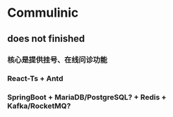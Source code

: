 # Commulinic

## does not finished

### 核心是提供挂号、在线问诊功能

### React-Ts + Antd

### SpringBoot + MariaDB/PostgreSQL? + Redis + Kafka/RocketMQ?
